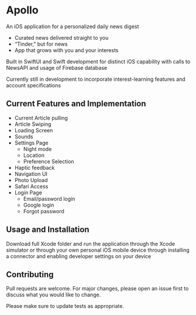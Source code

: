 # Apollo
An iOS application for a personalized daily news digest
- Curated news delivered straight to you
- “Tinder,” but for news
- App that grows with you and your interests

Built in SwiftUI and Swift development for distinct iOS capability with calls to NewsAPI and usage of Firebase database

Currently still in development to incorporate interest-learning features and account specifications

## Current Features and Implementation

- Current Article pulling
- Article Swiping
- Loading Screen
- Sounds
- Settings Page
  - Night mode
  - Location
  - Preference Selection
- Haptic feedback
- Navigation UI
- Photo Upload
- Safari Access
- Login Page
  - Email/password login
  - Google login
  - Forgot password



## Usage and Installation

Download full Xcode folder and run the application through the Xcode simulator or through your own personal iOS mobile device through installing a connector and enabling developer settings on your device

## Contributing

Pull requests are welcome. For major changes, please open an issue first
to discuss what you would like to change.

Please make sure to update tests as appropriate.
